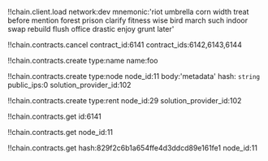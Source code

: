 !!chain.client.load
    network:dev
    mnemonic:'riot umbrella corn width treat before mention forest prison clarify fitness wise bird march such indoor swap rebuild flush office drastic enjoy grunt later'

!!chain.contracts.cancel
    contract_id:6141
    contract_ids:6142,6143,6144

!!chain.contracts.create
    type:name
    name:foo

!!chain.contracts.create
    type:node
    node_id:11
    body:'metadata'
    hash: `string`
    public_ips:0
    solution_provider_id:102

!!chain.contracts.create
    type:rent
    node_id:29
    solution_provider_id:102

!!chain.contracts.get
    id:6141

!!chain.contracts.get
    node_id:11

!!chain.contracts.get
    hash:829f2c6b1a654ffe4d3ddcd89e161fe1
    node_id:11